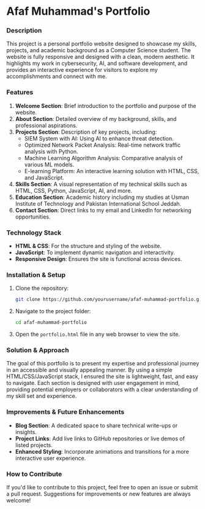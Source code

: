 
# Afaf Muhammad's Portfolio

### Description
This project is a personal portfolio website designed to showcase my skills, projects, and academic background as a Computer Science student. The website is fully responsive and designed with a clean, modern aesthetic. It highlights my work in cybersecurity, AI, and software development, and provides an interactive experience for visitors to explore my accomplishments and connect with me.

### Features
1. **Welcome Section**: Brief introduction to the portfolio and purpose of the website.
2. **About Section**: Detailed overview of my background, skills, and professional aspirations.
3. **Projects Section**: Description of key projects, including:
   - SIEM System with AI: Using AI to enhance threat detection.
   - Optimized Network Packet Analysis: Real-time network traffic analysis with Python.
   - Machine Learning Algorithm Analysis: Comparative analysis of various ML models.
   - E-learning Platform: An interactive learning solution with HTML, CSS, and JavaScript.
4. **Skills Section**: A visual representation of my technical skills such as HTML, CSS, Python, JavaScript, AI, and more.
5. **Education Section**: Academic history including my studies at Usman Institute of Technology and Pakistan International School Jeddah.
6. **Contact Section**: Direct links to my email and LinkedIn for networking opportunities.

### Technology Stack
- **HTML & CSS**: For the structure and styling of the website.
- **JavaScript**: To implement dynamic navigation and interactivity.
- **Responsive Design**: Ensures the site is functional across devices.

### Installation & Setup
1. Clone the repository:
   ```bash
   git clone https://github.com/yourusername/afaf-muhammad-portfolio.git
   ```
2. Navigate to the project folder:
   ```bash
   cd afaf-muhammad-portfolio
   ```
3. Open the `portfolio.html` file in any web browser to view the site.

### Solution & Approach
The goal of this portfolio is to present my expertise and professional journey in an accessible and visually appealing manner. By using a simple HTML/CSS/JavaScript stack, I ensured the site is lightweight, fast, and easy to navigate. Each section is designed with user engagement in mind, providing potential employers or collaborators with a clear understanding of my skill set and experience.

### Improvements & Future Enhancements
- **Blog Section**: A dedicated space to share technical write-ups or insights.
- **Project Links**: Add live links to GitHub repositories or live demos of listed projects.
- **Enhanced Styling**: Incorporate animations and transitions for a more interactive user experience.

### How to Contribute
If you'd like to contribute to this project, feel free to open an issue or submit a pull request. Suggestions for improvements or new features are always welcome!

